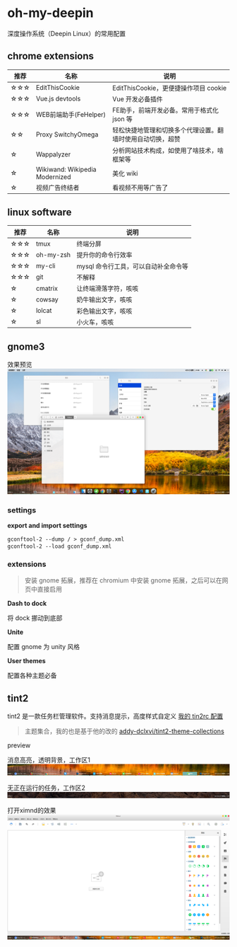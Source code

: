 # oh-my-deepin
深度操作系统（Deepin Linux）的常用配置

## chrome extensions

| 推荐 | 名称                           | 说明                                                       |
| ---- | ------------------------------ | ---------------------------------------------------------- |
| ☆☆☆  | EditThisCookie                 | EditThisCookie，更便捷操作项目 cookie                      |
| ☆☆☆  | Vue.js devtools                | Vue 开发必备插件                                           |
| ☆☆☆  | WEB前端助手(FeHelper)          | FE助手，前端开发必备。常用于格式化 json 等                 |
| ☆☆   | Proxy SwitchyOmega             | 轻松快捷地管理和切换多个代理设置。翻墙时使用自动切换，超赞 |
| ☆    | Wappalyzer                     | 分析网站技术构成，如使用了啥技术，啥框架等                 |
| ☆    | Wikiwand: Wikipedia Modernized | 美化 wiki                                                  |
| ☆    | 视频广告终结者                 | 看视频不用等广告了                                         |


## linux software

| 推荐 | 名称      | 说明                                 |
| ---- | --------- | ------------------------------------ |
| ☆☆☆  | tmux      | 终端分屏                             |
| ☆☆☆  | oh-my-zsh | 提升你的命令行效率                   |
| ☆☆☆  | my-cli    | mysql 命令行工具，可以自动补全命令等 |
| ☆☆☆  | git       | 不解释                               |
| ☆    | cmatrix   | 让终端滑落字符，咳咳                 |
| ☆    | cowsay    | 奶牛输出文字，咳咳                   |
| ☆    | lolcat    | 彩色输出文字，咳咳                   |
| ☆    | sl        | 小火车，咳咳                         |

## gnome3

效果预览
![preview-gnome3](https://raw.githubusercontent.com/rovast/rovast-github-assets/master/images/gnome3.png) <br />
### settings

**export and import settings**

```shell
gconftool-2 --dump / > gconf_dump.xml
gconftool-2 --load gconf_dump.xml
```


### extensions

> 安装 gnome 拓展，推荐在 chromium 中安装 gnome 拓展，之后可以在网页中直接启用

**Dash to dock**

将 dock 挪动到底部

**Unite**

配置 gnome 为 unity 风格

**User themes**

配置各种主题必备


## tint2

tint2 是一款任务栏管理软件。支持消息提示，高度样式自定义 [我的 tin2rc 配置](https://github.com/rovast/oh-my-deepin/blob/master/tint2/tint2rc)

> 主题集合，我的也是基于他的改的 [addy-dclxvi/tint2-theme-collections](https://github.com/addy-dclxvi/tint2-theme-collections)

preview

消息高亮，透明背景，工作区1
![preview-tint3-png](https://raw.githubusercontent.com/rovast/rovast-github-assets/master/images/tint2_3.png) <br />

无正在运行的任务，工作区2
![preview-tint2-png](https://raw.githubusercontent.com/rovast/rovast-github-assets/master/images/tint2_2.png) <br />

打开ximnd的效果
![preview-tint-png](https://raw.githubusercontent.com/rovast/rovast-github-assets/master/images/tint2.png) <br />